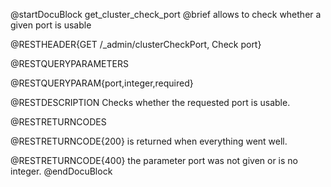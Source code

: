 
@startDocuBlock get_cluster_check_port
@brief allows to check whether a given port is usable

@RESTHEADER{GET /_admin/clusterCheckPort, Check port}

@RESTQUERYPARAMETERS

@RESTQUERYPARAM{port,integer,required}

@RESTDESCRIPTION Checks whether the requested port is usable.

@RESTRETURNCODES

@RESTRETURNCODE{200} is returned when everything went well.

@RESTRETURNCODE{400} the parameter port was not given or is no integer.
@endDocuBlock

